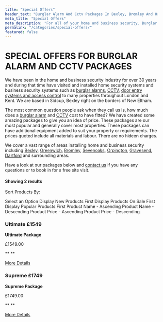 ```yaml
---
title: "Special Offers"
header_text: "Burglar Alarm And Cctv Packages In Bexley, Bromley And Orpington"
meta_title: "Special Offers"
meta_description: "For all of your home and business security. Burglar Alarm Servicing, Burglar Alarm Installation, Alarm Battery and CCTV. Call 020 8302 4065 or send us an email."
permalink: "/categories/special-offers/"
featured: false
---
```


# **SPECIAL OFFERS FOR BURGLAR ALARM AND CCTV PACKAGES** 

We have been in the home and business security industry for over 30 years and during that time have visited and installed home security systems and business security systems such as [burglar alarms](burglar-alarms.php.html), [CCTV](cctv.php.html), [door entry systems and access control](access-control.php.html) to many properties throughout London and Kent. We are based in Sidcup, Bexley right on the borders of New Eltham.

The most common question people ask when they call us is, how much does a [burglar alarm](burglar-alarms.php.html) and [CCTV](cctv.php.html) cost to have fitted? We have created some amazing packages to give you an idea of price. These packages are our most popular and generally cover most properties. These packages can have additional equipment added to suit your property or requirements. The prices quoted include all materials and labour. There are no hideen charges.

We cover a vast range of areas installing home and business security including [Bexley](/pages/bexley.php), [Greenwich](/pages/greenwich.php), [Bromley](/pages/bromley.php), [Sevenoaks](/pages/sevenoaks.php), [Orpington](/pages/orpington.php), [Gravesend](/pages/gravesend.php), [Dartford](/pages/dartford.php) and surrounding areas.

Have a look at our packages below and [contact us](/contact.php) if you have any questions or to book in for a free site visit.

#### Showing 2 results

Sort Products By:

Select an Option Display New Products First Display Products On Sale First Display Popular Products First Product Name - Ascending Product Name - Descending Product Price - Ascending Product Price - Descending

[](/products/ultimate-package-cctv-intruder-alarm-system-1549.php "View More")

### Ultimate £1549 

**Ultimate Package**

£1549.00

** **

[More Details](/products/ultimate-package-cctv-intruder-alarm-system-1549.php)

[](/products/supreme-package-24hr-colour-cctv-plus-intruder-alarm-system-1749.php "View More")

### Supreme £1749 

**Supreme Package**

£1749.00

** **

[More Details](/products/supreme-package-24hr-colour-cctv-plus-intruder-alarm-system-1749.php)